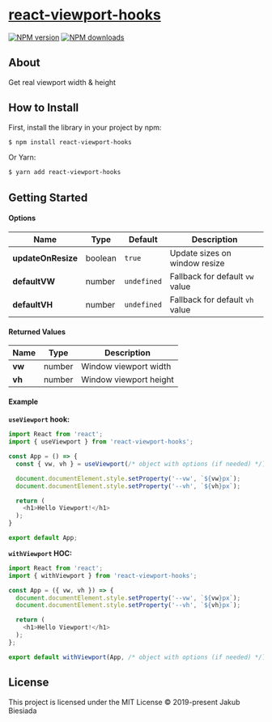 # [react-viewport-hooks](https://github.com/cool-hooks/react-viewport-hooks)

[![NPM version](http://img.shields.io/npm/v/react-viewport-hooks.svg?style=flat-square)](https://www.npmjs.com/package/react-viewport-hooks)
[![NPM downloads](http://img.shields.io/npm/dm/react-viewport-hooks.svg?style=flat-square)](https://www.npmjs.com/package/react-viewport-hooks)

## About
Get real viewport width & height

## How to Install
First, install the library in your project by npm:
```sh
$ npm install react-viewport-hooks
```

Or Yarn:
```sh
$ yarn add react-viewport-hooks
```

## Getting Started
#### Options
Name | Type | Default | Description
-|-|-|-
**updateOnResize** | boolean | `true` | Update sizes on window resize
**defaultVW** | number | `undefined` | Fallback for default `vw` value
**defaultVH** | number | `undefined` | Fallback for default `vh` value

#### Returned Values
Name | Type | Description
-|-|-
**vw** | number | Window viewport width
**vh** | number | Window viewport height

#### Example
**`useViewport` hook:**
```js
import React from 'react';
import { useViewport } from 'react-viewport-hooks';

const App = () => {
  const { vw, vh } = useViewport(/* object with options (if needed) */);

  document.documentElement.style.setProperty('--vw', `${vw}px`);
  document.documentElement.style.setProperty('--vh', `${vh}px`);

  return (
    <h1>Hello Viewport!</h1>
  );
}

export default App;
```

**`withViewport` HOC:**
```js
import React from 'react';
import { withViewport } from 'react-viewport-hooks';

const App = ({ vw, vh }) => {
  document.documentElement.style.setProperty('--vw', `${vw}px`);
  document.documentElement.style.setProperty('--vh', `${vh}px`);

  return (
    <h1>Hello Viewport!</h1>
  );
};

export default withViewport(App, /* object with options (if needed) */);
```

## License
This project is licensed under the MIT License © 2019-present Jakub Biesiada
